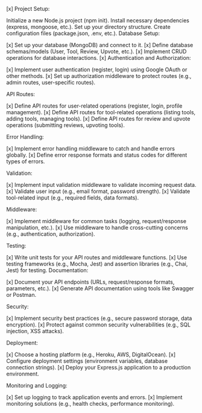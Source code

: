 


[x] Project Setup:

 Initialize a new Node.js project (npm init).
 Install necessary dependencies (express, mongoose, etc.).
 Set up your directory structure.
 Create configuration files (package.json, .env, etc.).
 Database Setup:

[x] Set up your database (MongoDB) and connect to it.
[x] Define database schemas/models (User, Tool, Review, Upvote, etc.).
[x] Implement CRUD operations for database interactions.
[x] Authentication and Authorization:

[x] Implement user authentication (register, login) using Google OAuth or other methods.
[x] Set up authorization middleware to protect routes (e.g., admin routes, user-specific routes).

API Routes:

[x] Define API routes for user-related operations (register, login, profile management).
[x] Define API routes for tool-related operations (listing tools, adding tools, managing tools).
[x] Define API routes for review and upvote operations (submitting reviews, upvoting tools).

Error Handling:

[x] Implement error handling middleware to catch and handle errors globally.
[x] Define error response formats and status codes for different types of errors.

Validation:

[x] Implement input validation middleware to validate incoming request data.
[x] Validate user input (e.g., email format, password strength).
[x] Validate tool-related input (e.g., required fields, data formats).

Middleware:

[x] Implement middleware for common tasks (logging, request/response manipulation, etc.).
[x] Use middleware to handle cross-cutting concerns (e.g., authentication, authorization).

Testing:

[x] Write unit tests for your API routes and middleware functions.
[x] Use testing frameworks (e.g., Mocha, Jest) and assertion libraries (e.g., Chai, Jest) for testing.
Documentation:

[x] Document your API endpoints (URLs, request/response formats, parameters, etc.).
[x] Generate API documentation using tools like Swagger or Postman.

Security:

[x] Implement security best practices (e.g., secure password storage, data encryption).
[x] Protect against common security vulnerabilities (e.g., SQL injection, XSS attacks).

Deployment:

[x] Choose a hosting platform (e.g., Heroku, AWS, DigitalOcean).
[x] Configure deployment settings (environment variables, database connection strings).
[x] Deploy your Express.js application to a production environment.

Monitoring and Logging:

[x] Set up logging to track application events and errors.
[x] Implement monitoring solutions (e.g., health checks, performance monitoring).